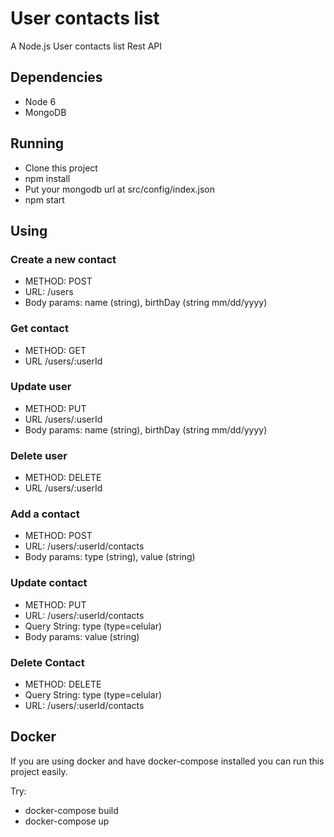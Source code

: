# User contacts list

A Node.js User contacts list Rest API

## Dependencies
* Node 6
* MongoDB

## Running
* Clone this project
* npm install
* Put your mongodb url at src/config/index.json
* npm start

## Using

### Create a new contact
* METHOD: POST
* URL: /users
* Body params: name (string), birthDay (string mm/dd/yyyy)

### Get contact
* METHOD: GET
* URL /users/:userId

### Update user
* METHOD: PUT
* URL /users/:userId
* Body params: name (string), birthDay (string mm/dd/yyyy)

### Delete user
* METHOD: DELETE
* URL /users/:userId

### Add a contact
* METHOD: POST
* URL: /users/:userId/contacts
* Body params: type (string), value (string)

### Update contact
* METHOD: PUT
* URL: /users/:userId/contacts
* Query String: type (type=celular)
* Body params: value (string)

### Delete Contact
* METHOD: DELETE
* Query String: type (type=celular)
* URL: /users/:userId/contacts


## Docker
If you are using docker and have docker-compose installed you can run this project easily.

Try:
* docker-compose build
* docker-compose up

